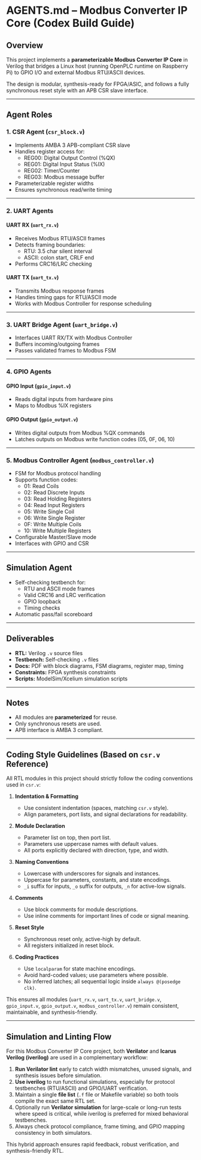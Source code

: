 # AGENTS.md – Modbus Converter IP Core (Codex Build Guide)

## Overview
This project implements a **parameterizable Modbus Converter IP Core** in Verilog that bridges a Linux host (running OpenPLC runtime on Raspberry Pi) to GPIO I/O and external Modbus RTU/ASCII devices.

The design is modular, synthesis-ready for FPGA/ASIC, and follows a fully synchronous reset style with an APB CSR slave interface.

---

## Agent Roles

### 1. **CSR Agent** (`csr_block.v`)
- Implements AMBA 3 APB-compliant CSR slave
- Handles register access for:
  - REG00: Digital Output Control (%QX)
  - REG01: Digital Input Status (%IX)
  - REG02: Timer/Counter
  - REG03: Modbus message buffer
- Parameterizable register widths
- Ensures synchronous read/write timing

---

### 2. **UART Agents**
#### **UART RX** (`uart_rx.v`)
- Receives Modbus RTU/ASCII frames
- Detects framing boundaries:
  - RTU: 3.5 char silent interval
  - ASCII: colon start, CRLF end
- Performs CRC16/LRC checking

#### **UART TX** (`uart_tx.v`)
- Transmits Modbus response frames
- Handles timing gaps for RTU/ASCII mode
- Works with Modbus Controller for response scheduling

---

### 3. **UART Bridge Agent** (`uart_bridge.v`)
- Interfaces UART RX/TX with Modbus Controller
- Buffers incoming/outgoing frames
- Passes validated frames to Modbus FSM

---

### 4. **GPIO Agents**
#### **GPIO Input** (`gpio_input.v`)
- Reads digital inputs from hardware pins
- Maps to Modbus %IX registers

#### **GPIO Output** (`gpio_output.v`)
- Writes digital outputs from Modbus %QX commands
- Latches outputs on Modbus write function codes (05, 0F, 06, 10)

---

### 5. **Modbus Controller Agent** (`modbus_controller.v`)
- FSM for Modbus protocol handling
- Supports function codes:
  - 01: Read Coils
  - 02: Read Discrete Inputs
  - 03: Read Holding Registers
  - 04: Read Input Registers
  - 05: Write Single Coil
  - 06: Write Single Register
  - 0F: Write Multiple Coils
  - 10: Write Multiple Registers
- Configurable Master/Slave mode
- Interfaces with GPIO and CSR

---

## Simulation Agent
- Self-checking testbench for:
  - RTU and ASCII mode frames
  - Valid CRC16 and LRC verification
  - GPIO loopback
  - Timing checks
- Automatic pass/fail scoreboard

---

## Deliverables
- **RTL:** Verilog `.v` source files
- **Testbench:** Self-checking `.v` files
- **Docs:** PDF with block diagrams, FSM diagrams, register map, timing
- **Constraints:** FPGA synthesis constraints
- **Scripts:** ModelSim/Xcelium simulation scripts

---

## Notes
- All modules are **parameterized** for reuse.
- Only synchronous resets are used.
- APB interface is AMBA 3 compliant.

---

## Coding Style Guidelines (Based on `csr.v` Reference)

All RTL modules in this project should strictly follow the coding conventions used in `csr.v`:

1. **Indentation & Formatting**
   - Use consistent indentation (spaces, matching `csr.v` style).
   - Align parameters, port lists, and signal declarations for readability.

2. **Module Declaration**
   - Parameter list on top, then port list.
   - Parameters use uppercase names with default values.
   - All ports explicitly declared with direction, type, and width.

3. **Naming Conventions**
   - Lowercase with underscores for signals and instances.
   - Uppercase for parameters, constants, and state encodings.
   - `_i` suffix for inputs, `_o` suffix for outputs, `_n` for active-low signals.

4. **Comments**
   - Use block comments for module descriptions.
   - Use inline comments for important lines of code or signal meaning.

5. **Reset Style**
   - Synchronous reset only, active-high by default.
   - All registers initialized in reset block.

6. **Coding Practices**
   - Use `localparam` for state machine encodings.
   - Avoid hard-coded values; use parameters where possible.
   - No inferred latches; all sequential logic inside `always @(posedge clk)`.

This ensures all modules (`uart_rx.v`, `uart_tx.v`, `uart_bridge.v`, `gpio_input.v`, `gpio_output.v`, `modbus_controller.v`) remain consistent, maintainable, and synthesis-friendly.

---

## Simulation and Linting Flow

For this Modbus Converter IP Core project, both **Verilator** and **Icarus Verilog (iverilog)** are used in a complementary workflow:

1. **Run Verilator lint** early to catch width mismatches, unused signals, and synthesis issues before simulation.
2. **Use iverilog** to run functional simulations, especially for protocol testbenches (RTU/ASCII) and GPIO/UART verification.
3. Maintain a single **file list** (`.f` file or Makefile variable) so both tools compile the exact same RTL set.
4. Optionally run **Verilator simulation** for large-scale or long-run tests where speed is critical, while iverilog is preferred for mixed behavioral testbenches.
5. Always check protocol compliance, frame timing, and GPIO mapping consistency in both simulators.

This hybrid approach ensures rapid feedback, robust verification, and synthesis-friendly RTL.
